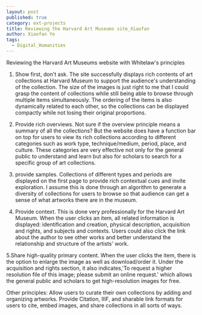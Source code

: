 ```yaml
---
layout: post
published: true
category: ext-projects
title: Reviewing the Harvard Art Museums site_Xiaofan
author: Xiaofan Ye
tags:
  - Digital_Humanities
---
```

Reviewing the Harvard Art Museums website with Whitelaw's principles

1. Show first, don't ask. The site successfully displays rich contents of art collections at Harvard Museum to support the audience's understanding of the collection. The size of the images is just right to me that I could grasp the content of collections while still being able to browse through multiple items simultaneously. The ordering of the items is also dynamically related to each other, so the collections can be displayed compactly while not losing their original proportions.

2. Provide rich overviews. Not sure if the overview principle means a summary of all the collections? But the website does have a function bar on top for users to view its rich collections according to different categories such as work type, technique/medium, period, place, and culture. These categories are very effective not only for the general public to understand and learn but also for scholars to search for a specific group of art collections.

3. provide samples. Collections of different types and periods are displayed on the first page to provide rich contextual cues and invite exploration. I assume this is done through an algorithm to generate a diversity of collections for users to browse so that audience can get a sense of what artworks there are in the museum.

4. Provide context. This is done very professionally for the Harvard Art Museum. When the user clicks an item, all related information is displayed: identification and creation, physical description, acquisition and rights, and subjects and contexts. Users could also click the link about the author to see other works and better understand the relationship and structure of the artists' work.

5.Share high-quality primary content. When the user clicks the item, there is the option to enlarge the image as well as download/order it. Under the acquisition and rights section, it also indicates,'To request a higher resolution file of this image; please submit an online request.' which allows the general public and scholars to get high-resolution images for free. 

Other principles:
Allow users to curate their own collections by adding and organizing artworks.
Provide Citation, IIIF, and sharable link formats for users to cite, embed images, and share collections in all sorts of ways.

